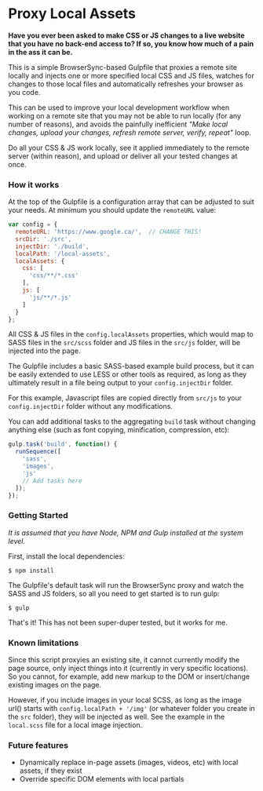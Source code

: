# Proxy Local Assets

**Have you ever been asked to make CSS or JS changes to a live website that you have no back-end access to?  If so, you know how much of a pain in the ass it can be.**

This is a simple BrowserSync-based Gulpfile that proxies a remote site locally and injects one or more specified local CSS and JS files, watches for changes to those local files and automatically refreshes your browser as you code.

This can be used to improve your local development workflow when working on a remote site that you may not be able to run locally (for any number of reasons), and avoids the painfully inefficient *"Make local changes, upload your changes, refresh remote server, verify, repeat"* loop.

Do all your CSS & JS work locally, see it applied immediately to the remote server (within reason), and upload or deliver all your tested changes at once.

### How it works

At the top of the Gulpfile is a configuration array that can be adjusted to suit your needs.  At minimum you should update the `remoteURL` value:

```javascript
var config = {
  remoteURL: 'https://www.google.ca/',  // CHANGE THIS!
  srcDir: './src',
  injectDir: './build',
  localPath: '/local-assets',
  localAssets: {
    css: [
      'css/**/*.css'
    ],
    js: [
      'js/**/*.js'
    ]
  }
};
```

All CSS & JS files in the `config.localAssets` properties, which would map to SASS files in the `src/scss` folder and JS files in the `src/js` folder, will be injected into the page.

The Gulpfile includes a basic SASS-based example build process, but it can be easily extended to use LESS or other tools as required, as long as they ultimately result in a file being output to your `config.injectDir` folder.

For this example, Javascript files are copied directly from `src/js` to your `config.injectDir` folder without any modifications.

You can add additional tasks to the aggregating `build` task without changing anything else (such as font copying, minification, compression, etc):

```javascript
gulp.task('build', function() {
  runSequence([
    'sass',
    'images',
    'js'
    // Add tasks here
  ]);
});
```

### Getting Started

*It is assumed that you have Node, NPM and Gulp installed at the system level.*

First, install the local dependencies:

```
$ npm install
```

The Gulpfile's default task will run the BrowserSync proxy and watch the SASS and JS folders, so all you need to get started is to run gulp:

```
$ gulp
```

That's it!  This has not been super-duper tested, but it works for me.

### Known limitations

Since this script proxyies an existing site, it cannot currently modify the page source, only inject things into it (currently in very specific locations).
So you cannot, for example, add new markup to the DOM or insert/change existing images on the page.

However, if you include images in your local SCSS, as long as the image url() starts with `config.localPath + '/img'` (or whatever folder you create in the `src` folder),
they will be injected as well.  See the example in the `local.scss` file for a local image injection.

### Future features

* Dynamically replace in-page assets (images, videos, etc) with local assets, if they exist
* Override specific DOM elements with local partials
